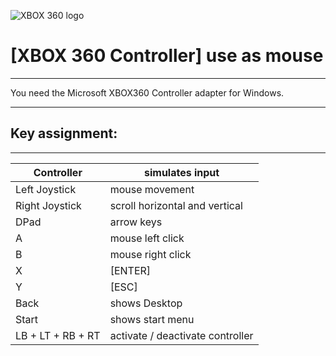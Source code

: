 ![XBOX 360 logo](https://upload.wikimedia.org/wikipedia/commons/thumb/f/f9/Xbox_one_logo.svg/64px-Xbox_one_logo.svg.png) 
# [XBOX 360 Controller] use as mouse
___

You need the Microsoft XBOX360 Controller adapter for Windows.

___

## Key assignment:
___

| Controller        | simulates input                  |
| ------------------|---------------------------------|
| Left Joystick     |mouse movement                   |
| Right Joystick    | scroll horizontal and vertical  |
| DPad              | arrow keys                      |
| A                 | mouse left click                 |
| B                 | mouse right click     |
| X                 | [ENTER]  |
| Y                 | [ESC]  |
| Back              | shows Desktop |
| Start             | shows start menu |
| LB + LT + RB + RT | activate / deactivate controller|
